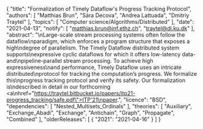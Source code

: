 {
    "title": "Formalization of Timely Dataflow's Progress Tracking Protocol",
    "authors": [
        "Matthias Brun",
        "Sára Decova",
        "Andrea Lattuada",
        "Dmitriy Traytel"
    ],
    "topics": [
        "Computer science/Algorithms/Distributed"
    ],
    "date": "2021-04-13",
    "notify": [
        "matthias.brun@inf.ethz.ch",
        "traytel@di.ku.dk"
    ],
    "abstract": "\nLarge-scale stream processing systems often follow the dataflow\nparadigm, which enforces a program structure that exposes a high\ndegree of parallelism. The Timely Dataflow distributed system supports\nexpressive cyclic dataflows for which it offers low-latency data- and\npipeline-parallel stream processing. To achieve high expressiveness\nand performance, Timely Dataflow uses an intricate distributed\nprotocol for tracking the computation’s progress. We formalize this\nprogress tracking protocol and verify its safety. Our formalization is\ndescribed in detail in our forthcoming <a\nhref=\"https://traytel.bitbucket.io/papers/itp21-progress_tracking/safe.pdf\">ITP'21\npaper</a>.",
    "licence": "BSD",
    "dependencies": [
        "Nested_Multisets_Ordinals"
    ],
    "theories": [
        "Auxiliary",
        "Exchange_Abadi",
        "Exchange",
        "Antichain",
        "Graph",
        "Propagate",
        "Combined"
    ],
    "olderReleases": [
        {
            "2021": "2021-04-16"
        }
    ]
}